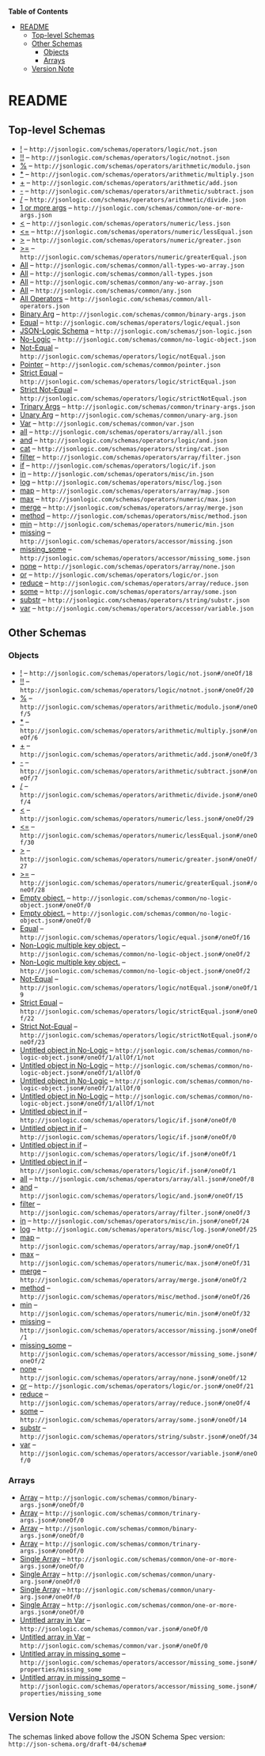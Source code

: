 <!-- START doctoc generated TOC please keep comment here to allow auto update -->
<!-- DON'T EDIT THIS SECTION, INSTEAD RE-RUN doctoc TO UPDATE -->
**Table of Contents**

- [README](#readme)
  - [Top-level Schemas](#top-level-schemas)
  - [Other Schemas](#other-schemas)
    - [Objects](#objects)
    - [Arrays](#arrays)
  - [Version Note](#version-note)

<!-- END doctoc generated TOC please keep comment here to allow auto update -->

# README

## Top-level Schemas

-   [!](./not.md "Logical negation (“not”)") – `http://jsonlogic.com/schemas/operators/logic/not.json`
-   [!!](./notnot.md "Double negation, or “cast to a boolean") – `http://jsonlogic.com/schemas/operators/logic/notnot.json`
-   [%](./modulo.md "Module") – `http://jsonlogic.com/schemas/operators/arithmetic/modulo.json`
-   [\*](./multiply.md "Multiplication") – `http://jsonlogic.com/schemas/operators/arithmetic/multiply.json`
-   [+](./add.md "Addition") – `http://jsonlogic.com/schemas/operators/arithmetic/add.json`
-   [-](./subtract.md "Subtraction") – `http://jsonlogic.com/schemas/operators/arithmetic/subtract.json`
-   [/](./divide.md "Division") – `http://jsonlogic.com/schemas/operators/arithmetic/divide.json`
-   [1 or more args](./one-or-more-args.md "With 1 or more arguments") – `http://jsonlogic.com/schemas/common/one-or-more-args.json`
-   [&lt;](./less.md "Less than") – `http://jsonlogic.com/schemas/operators/numeric/less.json`
-   [&lt;=](./lessequal.md "Less than or equal to") – `http://jsonlogic.com/schemas/operators/numeric/lessEqual.json`
-   [>](./greater.md "Greater than") – `http://jsonlogic.com/schemas/operators/numeric/greater.json`
-   [>=](./greaterequal.md "Greater than or equal to") – `http://jsonlogic.com/schemas/operators/numeric/greaterEqual.json`
-   [All](./all-types-wo-array.md "Any valid JSON data type, except array primitive") – `http://jsonlogic.com/schemas/common/all-types-wo-array.json`
-   [All](./all-types.md "Any valid JSON data type") – `http://jsonlogic.com/schemas/common/all-types.json`
-   [All](./any-wo-array.md "Any valid JSON Logic data source, except array primitive") – `http://jsonlogic.com/schemas/common/any-wo-array.json`
-   [All](./any.md "Any valid JSON Logic data source") – `http://jsonlogic.com/schemas/common/any.json`
-   [All Operators](./all-operators.md "Any valid JSON Logic data source, expect primitive types") – `http://jsonlogic.com/schemas/common/all-operators.json`
-   [Binary Arg](./binary-args.md "Up to two args of valid JSON Logic data source") – `http://jsonlogic.com/schemas/common/binary-args.json`
-   [Equal](./equal.md "Tests equality, with type coercion") – `http://jsonlogic.com/schemas/operators/logic/equal.json`
-   [JSON-Logic Schema](./json-logic.md "Build complex rules, serialize them as JSON, share them between front-end and back-end") – `http://jsonlogic.com/schemas/json-logic.json`
-   [No-Logic](./no-logic-object.md "Any valid JSON object which is not a logic rule") – `http://jsonlogic.com/schemas/common/no-logic-object.json`
-   [Not-Equal](./notequal.md "Tests not-equal, with type coercion") – `http://jsonlogic.com/schemas/operators/logic/notEqual.json`
-   [Pointer](./pointer.md "Schema to access properties of an object or items of an array by index") – `http://jsonlogic.com/schemas/common/pointer.json`
-   [Strict Equal](./strictequal.md "Tests strict equality") – `http://jsonlogic.com/schemas/operators/logic/strictEqual.json`
-   [Strict Not-Equal](./strictnotequal.md "Tests strict not-equal") – `http://jsonlogic.com/schemas/operators/logic/strictNotEqual.json`
-   [Trinary Args](./trinary-args.md "Up to three args of valid JSON Logic data source") – `http://jsonlogic.com/schemas/common/trinary-args.json`
-   [Unary Arg](./unary-arg.md "Only one valid JSON Logic data source") – `http://jsonlogic.com/schemas/common/unary-arg.json`
-   [Var](./var.md "Retrieve data from the provided data object") – `http://jsonlogic.com/schemas/common/var.json`
-   [all](./all.md "These operations take an array, and perform a test on each member of that array") – `http://jsonlogic.com/schemas/operators/array/all.json`
-   [and](./and.md "and can be used for simple boolean tests, with 1 or more arguments") – `http://jsonlogic.com/schemas/operators/logic/and.json`
-   [cat](./cat.md "Concatenate all the supplied arguments") – `http://jsonlogic.com/schemas/operators/string/cat.json`
-   [filter](./filter.md "You can use filter to keep only elements of the array that pass a test") – `http://jsonlogic.com/schemas/operators/array/filter.json`
-   [if](./if.md 'The if statement typically takes 3 arguments: a condition (if), what to do if it’s true (then), and what to do if it’s false (else), like: {"if" :  true, "yes", "no" }') – `http://jsonlogic.com/schemas/operators/logic/if.json`
-   [in](./in.md 'If the second argument is an array, tests that the first argument is a member of the array: {"in":\[ "Ringo", "John", "Paul", "George", "Ringo" ]}') – `http://jsonlogic.com/schemas/operators/misc/in.json`
-   [log](./log.md "Logs the first value to console, then passes it through unmodified") – `http://jsonlogic.com/schemas/operators/misc/log.json`
-   [map](./map.md "You can use map to perform an action on every member of an array") – `http://jsonlogic.com/schemas/operators/array/map.json`
-   [max](./max.md "Return the maximum from a list of values") – `http://jsonlogic.com/schemas/operators/numeric/max.json`
-   [merge](./merge.md "Takes one or more arrays, and merges them into one array") – `http://jsonlogic.com/schemas/operators/array/merge.json`
-   [method](./method.md "If your rule needs to call a method on an object, you can use the built-in method operation") – `http://jsonlogic.com/schemas/operators/misc/method.json`
-   [min](./min.md "Return the minimum from a list of values") – `http://jsonlogic.com/schemas/operators/numeric/min.json`
-   [missing](./missing.md "Takes an array of data keys to search for (same format as var)") – `http://jsonlogic.com/schemas/operators/accessor/missing.json`
-   [missing_some](./missing_some.md "Takes a minimum number of data keys that are required, and an array of keys to search for (same format as var or missing)") – `http://jsonlogic.com/schemas/operators/accessor/missing_some.json`
-   [none](./none.md "These operations take an array, and perform a test on each member of that array") – `http://jsonlogic.com/schemas/operators/array/none.json`
-   [or](./or.md "or can be used for simple boolean tests, with 1 or more arguments") – `http://jsonlogic.com/schemas/operators/logic/or.json`
-   [reduce](./reduce.md "You can use reduce to combine all the elements in an array into a single value, like adding up a list of numbers") – `http://jsonlogic.com/schemas/operators/array/reduce.json`
-   [some](./some.md "These operations take an array, and perform a test on each member of that array") – `http://jsonlogic.com/schemas/operators/array/some.json`
-   [substr](./substr.md "Get a portion of a string") – `http://jsonlogic.com/schemas/operators/string/substr.json`
-   [var](./variable.md "Retrieve data from the provided data object") – `http://jsonlogic.com/schemas/operators/accessor/variable.json`

## Other Schemas

### Objects

-   [!](./all-operators-oneof-.md "Logical negation (“not”)") – `http://jsonlogic.com/schemas/operators/logic/not.json#/oneOf/18`
-   [!!](./all-operators-oneof--1.md "Double negation, or “cast to a boolean") – `http://jsonlogic.com/schemas/operators/logic/notnot.json#/oneOf/20`
-   [%](./all-operators-oneof--2.md "Module") – `http://jsonlogic.com/schemas/operators/arithmetic/modulo.json#/oneOf/5`
-   [\*](./all-operators-oneof--3.md "Multiplication") – `http://jsonlogic.com/schemas/operators/arithmetic/multiply.json#/oneOf/6`
-   [+](./all-operators-oneof--4.md "Addition") – `http://jsonlogic.com/schemas/operators/arithmetic/add.json#/oneOf/3`
-   [-](./all-operators-oneof--.md "Subtraction") – `http://jsonlogic.com/schemas/operators/arithmetic/subtract.json#/oneOf/7`
-   [/](./all-operators-oneof--5.md "Division") – `http://jsonlogic.com/schemas/operators/arithmetic/divide.json#/oneOf/4`
-   [&lt;](./all-operators-oneof--6.md "Less than") – `http://jsonlogic.com/schemas/operators/numeric/less.json#/oneOf/29`
-   [&lt;=](./all-operators-oneof--7.md "Less than or equal to") – `http://jsonlogic.com/schemas/operators/numeric/lessEqual.json#/oneOf/30`
-   [>](./all-operators-oneof--8.md "Greater than") – `http://jsonlogic.com/schemas/operators/numeric/greater.json#/oneOf/27`
-   [>=](./all-operators-oneof--9.md "Greater than or equal to") – `http://jsonlogic.com/schemas/operators/numeric/greaterEqual.json#/oneOf/28`
-   [Empty object.](./no-logic-object-oneof-empty-object.md) – `http://jsonlogic.com/schemas/common/no-logic-object.json#/oneOf/0`
-   [Empty object.](./no-logic-object-oneof-empty-object.md) – `http://jsonlogic.com/schemas/common/no-logic-object.json#/oneOf/0`
-   [Equal](./all-operators-oneof-equal.md "Tests equality, with type coercion") – `http://jsonlogic.com/schemas/operators/logic/equal.json#/oneOf/16`
-   [Non-Logic multiple key object.](./no-logic-object-oneof-non-logic-multiple-key-object.md) – `http://jsonlogic.com/schemas/common/no-logic-object.json#/oneOf/2`
-   [Non-Logic multiple key object.](./no-logic-object-oneof-non-logic-multiple-key-object.md) – `http://jsonlogic.com/schemas/common/no-logic-object.json#/oneOf/2`
-   [Not-Equal](./all-operators-oneof-not-equal.md "Tests not-equal, with type coercion") – `http://jsonlogic.com/schemas/operators/logic/notEqual.json#/oneOf/19`
-   [Strict Equal](./all-operators-oneof-strict-equal.md "Tests strict equality") – `http://jsonlogic.com/schemas/operators/logic/strictEqual.json#/oneOf/22`
-   [Strict Not-Equal](./all-operators-oneof-strict-not-equal.md "Tests strict not-equal") – `http://jsonlogic.com/schemas/operators/logic/strictNotEqual.json#/oneOf/23`
-   [Untitled object in No-Logic](./no-logic-object-oneof-non-logic-single-key-object-allof-1-not.md) – `http://jsonlogic.com/schemas/common/no-logic-object.json#/oneOf/1/allOf/1/not`
-   [Untitled object in No-Logic](./no-logic-object-oneof-non-logic-single-key-object-allof-0.md) – `http://jsonlogic.com/schemas/common/no-logic-object.json#/oneOf/1/allOf/0`
-   [Untitled object in No-Logic](./no-logic-object-oneof-non-logic-single-key-object-allof-0.md) – `http://jsonlogic.com/schemas/common/no-logic-object.json#/oneOf/1/allOf/0`
-   [Untitled object in No-Logic](./no-logic-object-oneof-non-logic-single-key-object-allof-1-not.md) – `http://jsonlogic.com/schemas/common/no-logic-object.json#/oneOf/1/allOf/1/not`
-   [Untitled object in if](./if-oneof-0.md) – `http://jsonlogic.com/schemas/operators/logic/if.json#/oneOf/0`
-   [Untitled object in if](./if-oneof-0.md) – `http://jsonlogic.com/schemas/operators/logic/if.json#/oneOf/0`
-   [Untitled object in if](./if-oneof-1.md) – `http://jsonlogic.com/schemas/operators/logic/if.json#/oneOf/1`
-   [Untitled object in if](./if-oneof-1.md) – `http://jsonlogic.com/schemas/operators/logic/if.json#/oneOf/1`
-   [all](./all-operators-oneof-all.md "These operations take an array, and perform a test on each member of that array") – `http://jsonlogic.com/schemas/operators/array/all.json#/oneOf/8`
-   [and](./all-operators-oneof-and.md "and can be used for simple boolean tests, with 1 or more arguments") – `http://jsonlogic.com/schemas/operators/logic/and.json#/oneOf/15`
-   [filter](./var-oneof-filter.md "You can use filter to keep only elements of the array that pass a test") – `http://jsonlogic.com/schemas/operators/array/filter.json#/oneOf/3`
-   [in](./all-operators-oneof-in.md 'If the second argument is an array, tests that the first argument is a member of the array: {"in":\[ "Ringo", "John", "Paul", "George", "Ringo" ]}') – `http://jsonlogic.com/schemas/operators/misc/in.json#/oneOf/24`
-   [log](./all-operators-oneof-log.md "Logs the first value to console, then passes it through unmodified") – `http://jsonlogic.com/schemas/operators/misc/log.json#/oneOf/25`
-   [map](./var-oneof-map.md "You can use map to perform an action on every member of an array") – `http://jsonlogic.com/schemas/operators/array/map.json#/oneOf/1`
-   [max](./all-operators-oneof-max.md "Return the maximum from a list of values") – `http://jsonlogic.com/schemas/operators/numeric/max.json#/oneOf/31`
-   [merge](./var-oneof-merge.md "Takes one or more arrays, and merges them into one array") – `http://jsonlogic.com/schemas/operators/array/merge.json#/oneOf/2`
-   [method](./all-operators-oneof-method.md "If your rule needs to call a method on an object, you can use the built-in method operation") – `http://jsonlogic.com/schemas/operators/misc/method.json#/oneOf/26`
-   [min](./all-operators-oneof-min.md "Return the minimum from a list of values") – `http://jsonlogic.com/schemas/operators/numeric/min.json#/oneOf/32`
-   [missing](./all-operators-oneof-missing.md "Takes an array of data keys to search for (same format as var)") – `http://jsonlogic.com/schemas/operators/accessor/missing.json#/oneOf/1`
-   [missing_some](./all-operators-oneof-missing_some.md "Takes a minimum number of data keys that are required, and an array of keys to search for (same format as var or missing)") – `http://jsonlogic.com/schemas/operators/accessor/missing_some.json#/oneOf/2`
-   [none](./all-operators-oneof-none.md "These operations take an array, and perform a test on each member of that array") – `http://jsonlogic.com/schemas/operators/array/none.json#/oneOf/12`
-   [or](./all-operators-oneof-or.md "or can be used for simple boolean tests, with 1 or more arguments") – `http://jsonlogic.com/schemas/operators/logic/or.json#/oneOf/21`
-   [reduce](./var-oneof-reduce.md "You can use reduce to combine all the elements in an array into a single value, like adding up a list of numbers") – `http://jsonlogic.com/schemas/operators/array/reduce.json#/oneOf/4`
-   [some](./all-operators-oneof-some.md "These operations take an array, and perform a test on each member of that array") – `http://jsonlogic.com/schemas/operators/array/some.json#/oneOf/14`
-   [substr](./all-operators-oneof-substr.md "Get a portion of a string") – `http://jsonlogic.com/schemas/operators/string/substr.json#/oneOf/34`
-   [var](./all-operators-oneof-var.md "Retrieve data from the provided data object") – `http://jsonlogic.com/schemas/operators/accessor/variable.json#/oneOf/0`

### Arrays

-   [Array](./binary-args-oneof-array.md "An array with one or two elements") – `http://jsonlogic.com/schemas/common/binary-args.json#/oneOf/0`
-   [Array](./trinary-args-oneof-array.md "An array with one or three elements") – `http://jsonlogic.com/schemas/common/trinary-args.json#/oneOf/0`
-   [Array](./binary-args-oneof-array.md "An array with one or two elements") – `http://jsonlogic.com/schemas/common/binary-args.json#/oneOf/0`
-   [Array](./trinary-args-oneof-array.md "An array with one or three elements") – `http://jsonlogic.com/schemas/common/trinary-args.json#/oneOf/0`
-   [Single Array](./one-or-more-args-oneof-single-array.md "An array with 1 or more elements") – `http://jsonlogic.com/schemas/common/one-or-more-args.json#/oneOf/0`
-   [Single Array](./unary-arg-oneof-single-array.md "An array with just one element") – `http://jsonlogic.com/schemas/common/unary-arg.json#/oneOf/0`
-   [Single Array](./unary-arg-oneof-single-array.md "An array with just one element") – `http://jsonlogic.com/schemas/common/unary-arg.json#/oneOf/0`
-   [Single Array](./one-or-more-args-oneof-single-array.md "An array with 1 or more elements") – `http://jsonlogic.com/schemas/common/one-or-more-args.json#/oneOf/0`
-   [Untitled array in Var](./var-oneof-0.md) – `http://jsonlogic.com/schemas/common/var.json#/oneOf/0`
-   [Untitled array in Var](./var-oneof-0.md) – `http://jsonlogic.com/schemas/common/var.json#/oneOf/0`
-   [Untitled array in missing_some](./missing_some-properties-missing_some.md) – `http://jsonlogic.com/schemas/operators/accessor/missing_some.json#/properties/missing_some`
-   [Untitled array in missing_some](./missing_some-properties-missing_some.md) – `http://jsonlogic.com/schemas/operators/accessor/missing_some.json#/properties/missing_some`

## Version Note

The schemas linked above follow the JSON Schema Spec version: `http://json-schema.org/draft-04/schema#`
